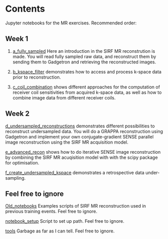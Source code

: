 # Contents

Jupyter notebooks for the MR exercises. Recommended order:

## Week 1

1. [a_fully_sampled](a_fully_sampled.ipynb) Here an introduction in the SIRF MR reconstrution is made. You will read fully sampled raw data, and reconstruct them by sending them to Gadgetron and retrieving the reconstructed images.

2. [b_kspace_filter](b_kspace_filter.ipynb) demonstrates how to access and process k-space data prior to reconstruction.

3. [c_coil_combination](c_coil_combination.ipynb) shows different approaches for the computation of receiver coil sensitivities from acquired k-space data, as well as how to combine image data from different receiver coils.


## Week 2

[d_undersampled_reconstructions](d_undersampled_reconstructions.ipynb) demonstrates different possibilities to reconstruct undersampled data. You will do a GRAPPA reconstruction using Gadgetron and implement your own conjugate-gradient SENSE parallel image reconstruction using the SIRF MR acquisition model. 

[e_advanced_recon](e_advanced_recon.ipynb) shows how to do iterative SENSE image reconstruction by combining the SIRF MR acuqisition model with with the scipy package for optimisation.

[f_create_undersampled_kspace](f_create_undersampled_kspace.ipynb) demonstrates a retrospective data under-sampling.


## Feel free to ignore

[Old_notebooks](Old_notebooks) Examples scripts of SIRF MR reconstruction used in previous training events. Feel free to ignore.

[notebook_setup](notebook_setup.py) Script to set up path. Feel free to ignore.

[tools](tools) Garbage as far as I can tell. Feel free to ignore.


